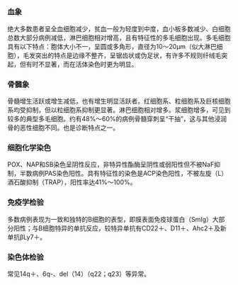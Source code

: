 ## 


### 血象
绝大多数患者呈全血细胞减少，贫血一般为轻度到中度，血小板多数减少、白细胞总数大部分病例减低，淋巴细胞相对增高，且有特征性的多毛细胞出现。多毛细胞具有以下特点：胞体大小不一，呈圆或多角形，直径为10～20μm（似大淋巴细胞），毛发突出的特点是边缘不整齐，呈锯齿状或伪足状，有许多不规则纤绒毛突起，但有时不显著，而在活体染色时更为明显。

### 骨髓象
骨髓增生活跃或增生减低，也有增生明显活跃者。红细胞系、粒细胞系及巨核细胞系均受抑制，但以粒细胞系抑制更显著。淋巴细胞相对增多。浆细胞增多，可见到较多的典型多毛细胞。约有48%～60%的病例骨髓穿刺呈“干抽”，这与其他浸润骨的恶性细胞不同。也是诊断特点之一。

### 细胞化学染色
POX、NAP和SB染色呈阴性反应，非特异性酯酶呈阴性或弱阳性但不被NaF抑制，半数病例PAS染色阳性。具有特征性的染色是ACP染色阳性，不被左旋（L）酒石酸抑制（TRAP），阳性率达41%～100%。

### 免疫学检验
多数病例表现为一致和独特的B细胞的表型，即膜表面免疫球蛋白（SmIg）大部分阳性；与B细胞特异的单抗反应，较特异单抗有CD22＋、D11＋、Ahc2＋及新单抗βLy7＋。

### 染色体检验
常见14q＋、6q-、del（14）（q22；q23）等异常。
